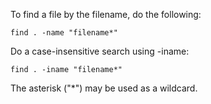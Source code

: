 To find a file by the filename, do the following:
```
find . -name "filename*"
```
Do a case-insensitive search using -iname:
```
find . -iname "filename*"
```
The asterisk ("*") may be used as a wildcard.